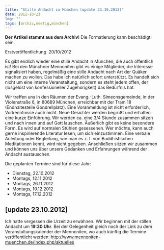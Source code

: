 ```yaml
---
title: "Stille Andacht in München [update 23.10.2012]"
date: 2012-10-23
log: ""
tags: [archiv,meetig,münchen]
---
```

**Der Artikel stammt aus dem Archiv!** Die Formatierung kann beschädigt sein.

Erstveröffentlichung: 20/10/2012

Es gibt endlich wieder eine stille Andacht in München, die auch öffentlich ist! Bei den Münchner Mennoniten gibt es einige Mitglieder, die Interesse signalisiert haben, regelmäßig eine stille Andacht nach Art der Quäker machen zu wollen. Das habe ich natürlich sofort unterstützt. Es handelt sich nicht um eine interne Veranstaltung, sondern es steht jedem offen, der (losgelöst von konfessioneller Zugehörigkeit) das Bedürfnis hat. 
<!--break-->

Wir treffen uns in den Räumen der Evang.-Luth. Simeonsgemeinde, in der Violenstraße 6, in 80689 München, erreichbar mit der Tram 18 (Endhaltestelle Gondrellplatz). Eine Voranmeldung ist nicht erforderlich, Vorkenntnisse auch nicht. Neue Gesichter werden begrüßt und erhalten eine kurze Einführung. Wir werden ca. eine 3/4 Stunde zusammen sitzen und nach innen und auf Gott lauschen. Äußerlich gibt es keine besondere Form. Es wird auf normalen Stühlen gesessenen. Wer möchte, kann auch gerne inspirierende Literatur lesen, um sich einzustimmen. Eine verbale Anleitung oder Begleitung, wie man es z.T. von Buddhistischen Meditationen kennt, wird nicht gegeben. Anschließen sitzen wir zusammen und können uns über unsere Gedanken und Erfahrungen während der Andacht austauschen.

Die geplanten Termine sind für diese Jahr:
<ul>
<li>Dienstag, 22.10.2012</li>  
<li>Montags, 12.11.2012</li>  
<li>Montags, 26.11.2012</li>  
<li>Montags, 10.12.2012</li>   
<li>Montags, 17.12.2012</li>   
</ul>

## [update 23.10.2012] ##

Ich hatte vergessen die Urzeit zu erwähnen. Wir beginnen mit der stillen Andacht um **19:30 Uhr**. Bei der Gelegenheit gleich noch der Link zu dem Veranstaltungskalender der Mennoniten, wo auch künftig die Termine veröffentlicht werden:  http://www.mennoniten-muenchen.de/index.php/aktuelles 
